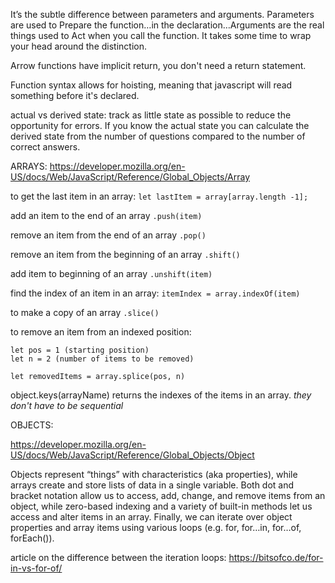 It’s the subtle difference between parameters and arguments. Parameters are used to Prepare the function…in the declaration…Arguments are the real things used to Act when you call the function. It takes some time to wrap your head around the distinction.

Arrow functions have implicit return, you don't need a return statement.

Function syntax allows for hoisting, meaning that javascript will read something before it's declared.

actual vs derived state:  track as little state as possible to reduce the opportunity for errors.  If you know the actual state you can calculate the derived state from the number of questions compared to the number of correct answers.

ARRAYS:
https://developer.mozilla.org/en-US/docs/Web/JavaScript/Reference/Global_Objects/Array

to get the last item in an array:
```let lastItem = array[array.length -1];```

add an item to the end of an array ```.push(item)```

remove an item from the end of an array ```.pop()```

remove an item from the beginning of an array ```.shift()```

add item to beginning of an array ```.unshift(item)```

find the index of an item in an array: ```itemIndex = array.indexOf(item)```

to make a copy of an array ```.slice()```

to remove an item from an indexed position: 
```
let pos = 1 (starting position)
let n = 2 (number of items to be removed)

let removedItems = array.splice(pos, n)
```

object.keys(arrayName) returns the indexes of the items in an array.   *they don't have to be sequential* 

OBJECTS:

https://developer.mozilla.org/en-US/docs/Web/JavaScript/Reference/Global_Objects/Object


Objects represent “things” with characteristics (aka properties), while arrays create and store lists of data in a single variable. Both dot and bracket notation allow us to access, add, change, and remove items from an object, while zero-based indexing and a variety of built-in methods let us access and alter items in an array. Finally, we can iterate over object properties and array items using various loops (e.g. for, for…in, for…of, forEach()).

article on the difference between the iteration loops: https://bitsofco.de/for-in-vs-for-of/

